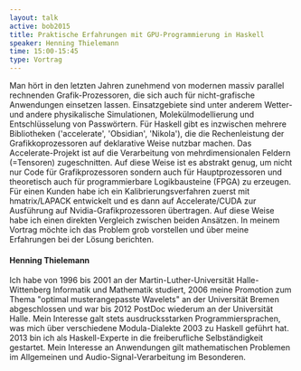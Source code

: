 ```yaml
---
layout: talk
active: bob2015
title: Praktische Erfahrungen mit GPU-Programmierung in Haskell
speaker: Henning Thielemann
time: 15:00-15:45
type: Vortrag
---
```


Man hört in den letzten Jahren zunehmend von modernen massiv parallel
rechnenden Grafik-Prozessoren, die sich auch für nicht-grafische
Anwendungen einsetzen lassen.  Einsatzgebiete sind unter anderem
Wetter- und andere physikalische Simulationen, Molekülmodellierung und
Entschlüsselung von Passwörtern.  Für Haskell gibt es inzwischen
mehrere Bibliotheken ('accelerate', 'Obsidian', 'Nikola'), die die
Rechenleistung der Grafikkoprozessoren auf deklarative Weise nutzbar
machen. Das Accelerate-Projekt ist auf die Verarbeitung von
mehrdimensionalen Feldern (=Tensoren) zugeschnitten. Auf diese Weise
ist es abstrakt genug, um nicht nur Code für Grafikprozessoren sondern
auch für Hauptprozessoren und theoretisch auch für programmierbare
Logikbausteine (FPGA) zu erzeugen.  Für einen Kunden habe ich ein
Kalibrierungsverfahren zuerst mit hmatrix/LAPACK entwickelt und es
dann auf Accelerate/CUDA zur Ausführung auf Nvidia-Grafikprozessoren
übertragen. Auf diese Weise habe ich einen direkten Vergleich zwischen
beiden Ansätzen.  In meinem Vortrag möchte ich das Problem grob
vorstellen und über meine Erfahrungen bei der Lösung berichten.

#### Henning Thielemann

Ich habe von 1996 bis 2001 an der Martin-Luther-Universität
Halle-Wittenberg Informatik und Mathematik studiert, 2006 meine
Promotion zum Thema "optimal musterangepasste Wavelets" an der
Universität Bremen abgeschlossen und war bis 2012 PostDoc wiederum an
der Universität Halle. Mein Interesse galt stets ausdrucksstarken
Programmiersprachen, was mich über verschiedene Modula-Dialekte 2003
zu Haskell geführt hat. 2013 bin ich als Haskell-Experte in die
freiberufliche Selbständigkeit gestartet. Mein Interesse an
Anwendungen gilt mathematischen Problemen im Allgemeinen und
Audio-Signal-Verarbeitung im Besonderen.
